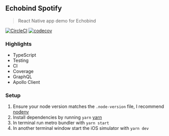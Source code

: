 ## Echobind Spotify

> React Native app demo for Echobind

[![CircleCI](https://circleci.com/gh/audiolion/echobind-spotify.svg?style=svg&circle-token=445a785dc31261c902b2c03bb95bf6ce9339dfee)](https://circleci.com/gh/audiolion/echobind-spotify)
[![codecov](https://codecov.io/gh/audiolion/echobind-spotify/branch/master/graph/badge.svg?token=bWDPDDZnHG)](https://codecov.io/gh/audiolion/echobind-spotify)

### Highlights

- TypeScript
- Testing
- CI
- Coverage
- GraphQL
- Apollo Client

### Setup

1. Ensure your node version matches the `.node-version` file, I recommend [nodenv](https://github.com/nodenv/nodenv)
2. Install dependencies by running `yarn` [yarn](https://yarnpkg.com/lang/en/docs/install)
3. In terminal run metro bundler with `yarn start`
4. In another terminal window start the iOS simulator with `yarn dev`
